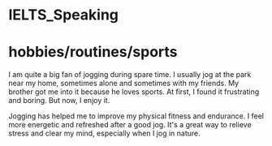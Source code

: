 # IELTS_Speaking
# hobbies/routines/sports
I am quite a big fan of jogging during spare time. 
I usually jog at the park near my home, sometimes alone and sometimes with my friends. 
My brother got me into it because he loves sports. 
At first, I found it frustrating and boring.
But now, I enjoy it.

Jogging has helped me to improve my physical fitness and endurance. 
I feel more energetic and refreshed after a good jog. 
It's a great way to relieve stress and clear my mind, especially when I jog in nature.
